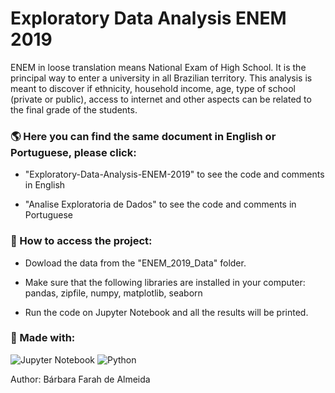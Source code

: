 # Exploratory Data Analysis ENEM 2019
ENEM in loose translation means National Exam of High School. It is the principal way to enter a university in all Brazilian territory. This analysis is meant to discover if ethnicity, household income, age, type of school (private or public), access to internet and other aspects can be related to the final grade of the students.


### :earth_americas: Here you can find the same document in English or Portuguese, please click:

+ "Exploratory-Data-Analysis-ENEM-2019" to see the code and comments in English

+ "Analise Exploratoria de Dados" to see the code and comments in Portuguese

### :open_file_folder: How to access the project:

+ Dowload the data from the "ENEM_2019_Data" folder.

+ Make sure that the following libraries are installed in your computer: pandas, zipfile, numpy, matplotlib, seaborn

+ Run the code on Jupyter Notebook and all the results will be printed.

### :hammer: Made with: 

![Jupyter Notebook](https://img.shields.io/badge/jupyter-%23FA0F00.svg?style=for-the-badge&logo=jupyter&logoColor=white) ![Python](https://img.shields.io/badge/python-3670A0?style=for-the-badge&logo=python&logoColor=ffdd54)

Author: Bárbara Farah de Almeida


